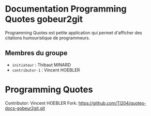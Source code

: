 # Documentation Programming Quotes gobeur2git

Programming Quotes est petite application qui permet d'afficher des citations humouristique de programmeurs. 

## Membres du groupe

- `initiateur` : Thibaut MINARD
- `contributor-1` : Vincent HOEBLER
# Programming Quotes

Contributor: Vincent HOEBLER
Fork: https://github.com/TI204/quotes-docs-gobeur2git.git
